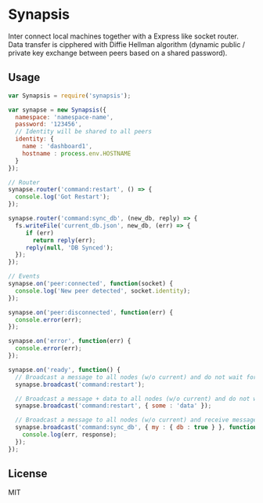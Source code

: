 
# Synapsis

Inter connect local machines together with a Express like socket router.
Data transfer is cipphered with Diffie Hellman algorithm (dynamic public / private key exchange between peers based on a shared password).

## Usage

```javascript
var Synapsis = require('synapsis');

var synapse = new Synapsis({
  namespace: 'namespace-name',
  password: '123456',
  // Identity will be shared to all peers
  identity: {
    name : 'dashboard1',
    hostname : process.env.HOSTNAME
  }
});

// Router
synapse.router('command:restart', () => {
  console.log('Got Restart');
});

synapse.router('command:sync_db', (new_db, reply) => {
  fs.writeFile('current_db.json', new_db, (err) => {
     if (err)
       return reply(err);
     reply(null, 'DB Synced');
  });
});

// Events
synapse.on('peer:connected', function(socket) {
  console.log('New peer detected', socket.identity);
});

synapse.on('peer:disconnected', function(err) {
  console.error(err);
});

synapse.on('error', function(err) {
  console.error(err);
});

synapse.on('ready', function() {
  // Broadcast a message to all nodes (w/o current) and do not wait for response
  synapse.broadcast('command:restart');

  // Broadcast a message + data to all nodes (w/o current) and do not wait for response
  synapse.broadcast('command:restart', { some : 'data' });

  // Broadcast a message to all nodes (w/o current) and receive messages from each (RPC like)
  synapse.broadcast('command:sync_db', { my : { db : true } }, function(err, response) {
    console.log(err, response);
  });
});
```

## License

MIT
